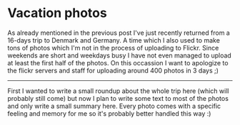 # Vacation photos

As already mentioned in the previous post I've just recently returned from a 16-days trip to Denmark and Germany. A time which I also used to make tons of photos which I'm not in the process of uploading to Flickr. Since weekends are short and weekdays busy I have not even managed to upload at least the first half of the photos. On this occassion I want to apologize to the flickr servers and staff for uploading around 400 photos in 3 days ;)

-------------------------------



First I wanted to write a small roundup about the whole trip here (which will probably still come) but now I plan to write some text to most of the photos and only write a small summary here. Every photo comes with a specific feeling and memory for me so it's probably better handled this way :)